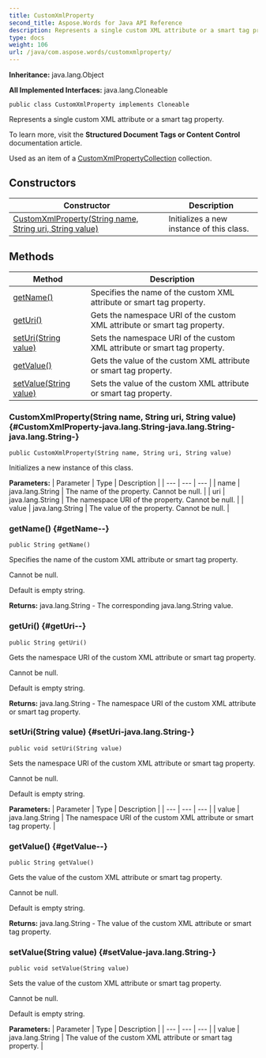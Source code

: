 ```yaml
---
title: CustomXmlProperty
second_title: Aspose.Words for Java API Reference
description: Represents a single custom XML attribute or a smart tag property.
type: docs
weight: 106
url: /java/com.aspose.words/customxmlproperty/
---
```


**Inheritance:**
java.lang.Object

**All Implemented Interfaces:**
java.lang.Cloneable
```
public class CustomXmlProperty implements Cloneable
```

Represents a single custom XML attribute or a smart tag property.

To learn more, visit the **Structured Document Tags or Content Control** documentation article.

Used as an item of a [CustomXmlPropertyCollection](../../com.aspose.words/customxmlpropertycollection) collection.
## Constructors

| Constructor | Description |
| --- | --- |
| [CustomXmlProperty(String name, String uri, String value)](#CustomXmlProperty-java.lang.String-java.lang.String-java.lang.String-) | Initializes a new instance of this class. |
## Methods

| Method | Description |
| --- | --- |
| [getName()](#getName--) | Specifies the name of the custom XML attribute or smart tag property. |
| [getUri()](#getUri--) | Gets the namespace URI of the custom XML attribute or smart tag property. |
| [setUri(String value)](#setUri-java.lang.String-) | Sets the namespace URI of the custom XML attribute or smart tag property. |
| [getValue()](#getValue--) | Gets the value of the custom XML attribute or smart tag property. |
| [setValue(String value)](#setValue-java.lang.String-) | Sets the value of the custom XML attribute or smart tag property. |
### CustomXmlProperty(String name, String uri, String value) {#CustomXmlProperty-java.lang.String-java.lang.String-java.lang.String-}
```
public CustomXmlProperty(String name, String uri, String value)
```


Initializes a new instance of this class.

**Parameters:**
| Parameter | Type | Description |
| --- | --- | --- |
| name | java.lang.String | The name of the property. Cannot be null. |
| uri | java.lang.String | The namespace URI of the property. Cannot be null. |
| value | java.lang.String | The value of the property. Cannot be null. |

### getName() {#getName--}
```
public String getName()
```


Specifies the name of the custom XML attribute or smart tag property.

Cannot be null.

Default is empty string.

**Returns:**
java.lang.String - The corresponding java.lang.String value.
### getUri() {#getUri--}
```
public String getUri()
```


Gets the namespace URI of the custom XML attribute or smart tag property.

Cannot be null.

Default is empty string.

**Returns:**
java.lang.String - The namespace URI of the custom XML attribute or smart tag property.
### setUri(String value) {#setUri-java.lang.String-}
```
public void setUri(String value)
```


Sets the namespace URI of the custom XML attribute or smart tag property.

Cannot be null.

Default is empty string.

**Parameters:**
| Parameter | Type | Description |
| --- | --- | --- |
| value | java.lang.String | The namespace URI of the custom XML attribute or smart tag property. |

### getValue() {#getValue--}
```
public String getValue()
```


Gets the value of the custom XML attribute or smart tag property.

Cannot be null.

Default is empty string.

**Returns:**
java.lang.String - The value of the custom XML attribute or smart tag property.
### setValue(String value) {#setValue-java.lang.String-}
```
public void setValue(String value)
```


Sets the value of the custom XML attribute or smart tag property.

Cannot be null.

Default is empty string.

**Parameters:**
| Parameter | Type | Description |
| --- | --- | --- |
| value | java.lang.String | The value of the custom XML attribute or smart tag property. |

